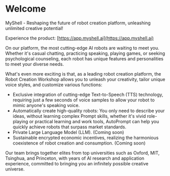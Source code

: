 # Welcome

MyShell - Reshaping the future of robot creation platform, unleashing unlimited creative potential!

Experience the product: [https://app.myshell.ai](https://app.myshell.ai)

On our platform, the most cutting-edge AI robots are waiting to meet you. Whether it's casual chatting, practicing speaking, playing games, or seeking psychological counseling, each robot has unique features and personalities to meet your diverse needs.

What's even more exciting is that, as a leading robot creation platform, the Robot Creation Workshop allows you to unleash your creativity, tailor unique voice styles, and customize various functions:

* Exclusive integration of cutting-edge Text-to-Speech (TTS) technology, requiring just a few seconds of voice samples to allow your robot to mimic anyone's speaking voice.
* Automatically create high-quality robots: You only need to describe your ideas, without learning complex Prompt skills, whether it's vivid role-playing or practical learning and work tools, AutoPrompt can help you quickly achieve robots that surpass market standards.
* Private Large Language Model (LLM). (Coming soon)
* Sustainable encrypted economic incentives, realizing the harmonious coexistence of robot creation and consumption. (Coming soon)

Our team brings together elites from top universities such as Oxford, MIT, Tsinghua, and Princeton, with years of AI research and application experience, committed to bringing you an infinitely possible creative universe.